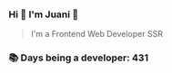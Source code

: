 ### Hi 👋 I&#39;m Juani 🦁

> I&#39;m a Frontend Web Developer SSR

### 📚 Days being a developer: 431
